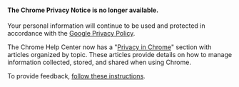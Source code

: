 #### **The Chrome Privacy Notice is no longer available.**

Your personal information will continue to be used and protected in accordance with the [Google Privacy Policy](https://policies.google.com/privacy?hl=en).  
  
The Chrome Help Center now has a "[Privacy in Chrome](https://support.google.com/chrome/?hl=en#topic=9845306)" section with articles organized by topic. These articles provide details on how to manage information collected, stored, and shared when using Chrome.  
  
To provide feedback, [follow these instructions](https://support.google.com/chrome/answer/95315?hl=en).